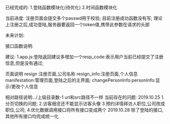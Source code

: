 已经完成的:
1.登陆函数模块化(待优化)
2.时间函数模块化

当前进度:
注册页面会提交多个passwd用于校验;
目前注册成功函数没有写;
理论上注册之后,成功登陆,服务器要返回一个token值,携带此参数在请求的头部

未来计划:

接口函数说明:

建议:
1.app.js:登陆返回建议多增加一个resp_code:表示用户当前已经提交了注册信息,但是没有通过;

页面说明
resign 注册页面,公司名称
resign_info:注册页面,个人信息
manifestation:管理页面,登陆之后的主界面;
changePersonInfo:personInfo:显示/更改个人信息

相对路径说明:../上级目录数-1 
url和src路径不一样
当前存在的问题:
2019.10.25 1.分页切换的问题;
2.访客细览还不能显示访客头像
3.预约详情拜访人职位,公司改成职位,公司;
4.优化数据调用接口将所有接口变成两个
2019.10.28
除了登陆的接口,其他所有接口均完成统一化